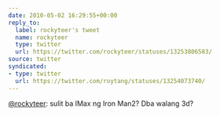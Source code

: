 ```yaml
---
date: 2010-05-02 16:29:55+00:00
reply_to:
  label: rockyteer's tweet
  name: rockyteer
  type: twitter
  url: https://twitter.com/rockyteer/statuses/13253806583/
source: twitter
syndicated:
- type: twitter
  url: https://twitter.com/roytang/statuses/13254073740/
---
```


[@rockyteer](https://twitter.com/rockyteer/): sulit ba IMax ng Iron Man2? Dba walang 3d?